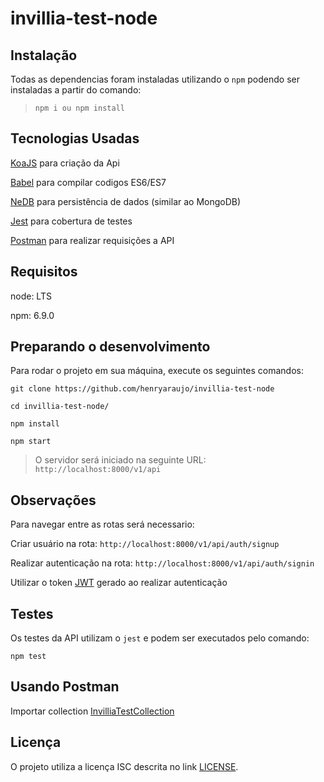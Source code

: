 # invillia-test-node

## Instalação
Todas as dependencias foram instaladas utilizando o `npm` podendo ser instaladas a partir do comando:
> `npm i ou npm install`

## Tecnologias Usadas
[KoaJS](https://koajs.com/) para criação da Api

[Babel](https://babeljs.io/) para compilar codigos ES6/ES7

[NeDB](https://github.com/louischatriot/nedb) para persistência de dados (similar ao MongoDB)

[Jest](https://github.com/louischatriot/nedb) para cobertura de testes

[Postman](https://www.getpostman.com/) para realizar requisições a API

## Requisitos
node: LTS

npm: 6.9.0

## Preparando o desenvolvimento
Para rodar o projeto em sua máquina, execute os seguintes comandos:

`git clone https://github.com/henryaraujo/invillia-test-node`

`cd invillia-test-node/`

`npm install`

`npm start`

> O servidor será iniciado na seguinte URL: `http://localhost:8000/v1/api`

## Observações
Para navegar entre as rotas será necessario:

Criar usuário na rota: `http://localhost:8000/v1/api/auth/signup`

Realizar autenticação na rota: `http://localhost:8000/v1/api/auth/signin`

Utilizar o token [JWT](https://jwt.io/) gerado ao realizar autenticação

## Testes
Os testes da API utilizam o `jest` e podem ser executados pelo comando:

`npm test`

## Usando Postman

Importar collection [InvilliaTestCollection](https://www.getpostman.com/collections/cd374fead3edc793c231)

## Licença
O projeto utiliza a licença ISC descrita no link [LICENSE](https://pt.wikipedia.org/wiki/Licen%C3%A7a_ISC).